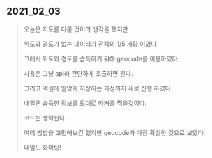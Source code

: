 2021_02_03
---
> 오늘은 지도를 다룰 것이라 생각을 했지만 
>
> 위도와 경도가 없는 데이터가 전체의 1/5 가량 이였다
>
> 그래서 위도와 경도를 습득하기 위해 geocode를 이용하였다.
>
> 사용은 그냥 api라 간단하게 호출하면 된다.
>
> 그리고 엑셀에 알맞게 저장하는 과정까지 새로 진행 하였다.
>
> 내일은 습득한 정보를 토대로 마커를 찍을것이다.
>
> 코드는 생략한다.
>
> 여러 방밥을 고민해보긴 했지만 geocode가 가장 확실한 것으로 보였다.
>
> 내일도 화이팅!
